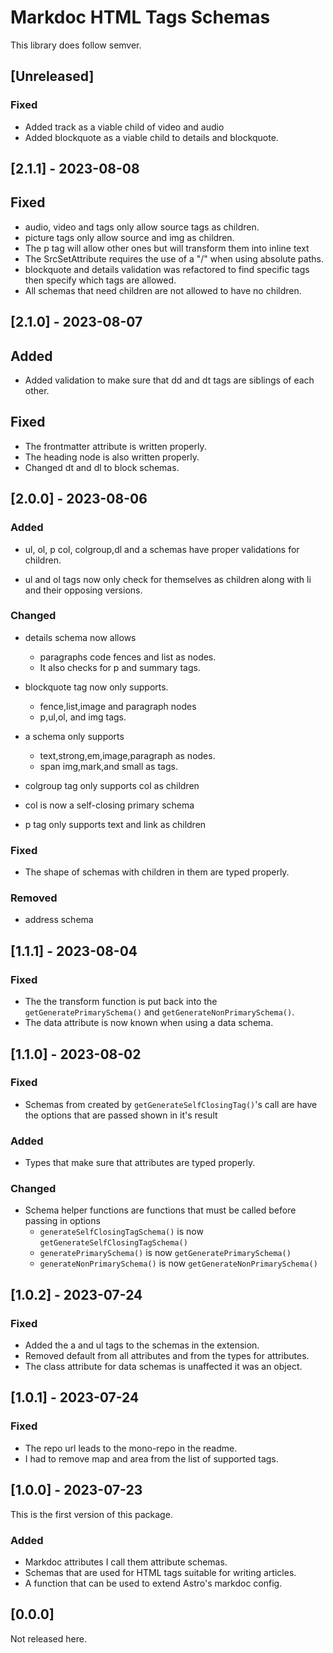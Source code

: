 <!-- markdownlint-disable-file MD024 -->  
<!-- 

Types of changes

- Added for new features.
- Changed for changes in existing functionality.
- Deprecated for soon-to-be removed features.
- Removed for now removed features.
- Fixed for any bug fixes.
- Security in case of vulnerabilities.

-->

# Markdoc HTML Tags Schemas

This library does follow semver.

## [Unreleased]

### Fixed

- Added track as a viable child of video and audio
- Added blockquote as a viable child to details and blockquote.

## [2.1.1] - 2023-08-08

## Fixed

- audio, video and tags only allow source tags as children.
- picture tags only allow source and img as children.
- The p tag will allow other ones but will transform them into inline text
- The SrcSetAttribute requires the use of a "/" when using absolute paths.
- blockquote and details validation was refactored to find specific tags then specify which tags are allowed.
- All schemas that need children are not allowed to have no children.

## [2.1.0] - 2023-08-07

## Added

- Added validation to make sure that dd and dt tags are siblings of each other.

## Fixed

- The frontmatter attribute is written properly.
- The heading node is also written properly.
- Changed dt and dl to block schemas.

## [2.0.0] - 2023-08-06

### Added

- ul, ol, p col, colgroup,dl and a schemas have proper validations for children.

- ul and ol tags now only check for themselves as children along with li and their opposing versions.

### Changed

- details schema now allows
  - paragraphs code fences and list as nodes.
  - It also checks for p and summary tags.

- blockquote tag now only supports.
  - fence,list,image and paragraph nodes
  - p,ul,ol, and img tags.

- a schema only supports
  - text,strong,em,image,paragraph as nodes.
  - span img,mark,and small as tags.

- colgroup tag only supports col as children
- col is now a self-closing primary schema
- p tag only supports text and link as children

### Fixed

- The shape of schemas with children in them are typed properly.

### Removed
  
- address schema

## [1.1.1] - 2023-08-04

### Fixed

- The the transform function is put back into the `getGeneratePrimarySchema()` and `getGenerateNonPrimarySchema()`.
- The data attribute is now known when using a data schema.

## [1.1.0] - 2023-08-02

### Fixed

- Schemas from created by `getGenerateSelfClosingTag()`'s call are have the options that are
passed shown in it's result

### Added

- Types that make sure that attributes are typed properly.

### Changed

- Schema helper functions are functions that must be called before passing in options
  - `generateSelfClosingTagSchema()` is now `getGenerateSelfClosingTagSchema()`
  - `generatePrimarySchema()` is now `getGeneratePrimarySchema()`
  - `generateNonPrimarySchema()` is now `getGenerateNonPrimarySchema()`

## [1.0.2] - 2023-07-24

### Fixed

- Added the a and ul tags to the schemas in the extension.
- Removed default from all attributes and from the types for attributes.
- The class attribute for data schemas is unaffected it was an object.  

## [1.0.1] - 2023-07-24

### Fixed

- The repo url leads to the mono-repo in the readme.
- I had to remove map and area from the list of supported tags.

## [1.0.0] - 2023-07-23

This is the first version of this package.

### Added

- Markdoc attributes I call them attribute schemas.
- Schemas that are used for HTML tags suitable for writing articles.
- A function that can be used to extend Astro's markdoc config.  

## [0.0.0]

Not released here.
